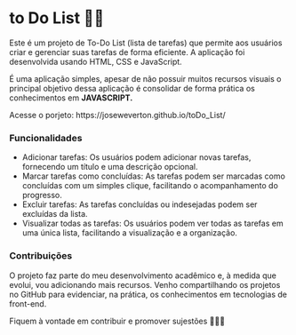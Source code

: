 # to Do List 👨‍💻

<p>Este é um projeto de To-Do List (lista de tarefas) que permite aos usuários criar e gerenciar suas tarefas de forma eficiente. A aplicação foi desenvolvida 
usando HTML, CSS e JavaScript.</p>

<p>É uma aplicação simples, apesar de não possuir muitos recursos visuais o principal objetivo dessa aplicação é consolidar de forma prática os conhecimentos 
em <strong>JAVASCRIPT.</strong></p>

<p>Acesse o porjeto: https://joseweverton.github.io/toDo_List/</p>
<h3>Funcionalidades</h3>
  
<ul>
  <li>Adicionar tarefas: Os usuários podem adicionar novas tarefas, fornecendo um título e uma descrição opcional.</li>
  <li>Marcar tarefas como concluídas: As tarefas podem ser marcadas como concluídas com um simples clique, facilitando o acompanhamento do progresso.</li>
  <li>Excluir tarefas: As tarefas concluídas ou indesejadas podem ser excluídas da lista.</li>
  <li>Visualizar todas as tarefas: Os usuários podem ver todas as tarefas em uma única lista, facilitando a visualização e a organização.</li>
</ul>

<h3>Contribuições</h3>

<p>O projeto faz parte do meu desenvolvimento acadêmico e, à medida que evolui, vou adicionando mais recursos. Venho compartilhando os projetos no GitHub para evidenciar, na prática, os conhecimentos em tecnologias de front-end.</p>

<p>Fiquem à vontade em contribuir e promover sujestões 💪😊😜</p>
